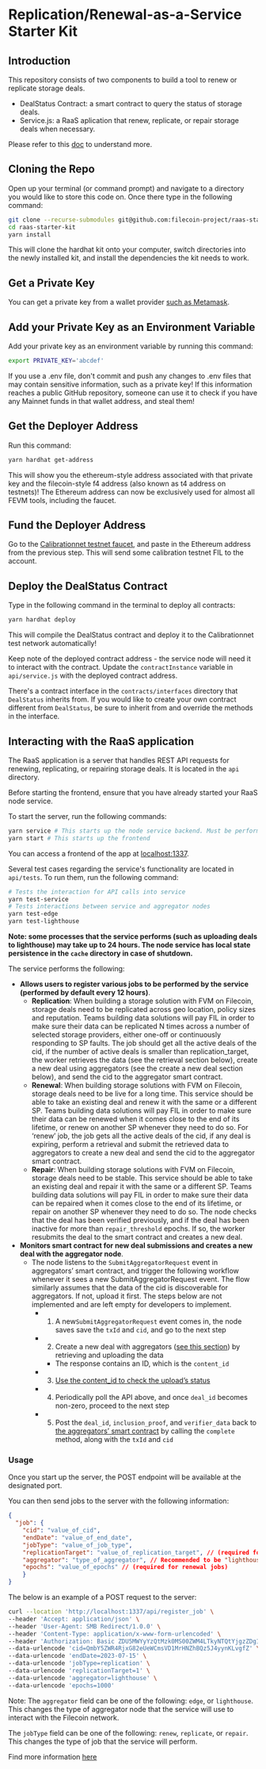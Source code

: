 # Replication/Renewal-as-a-Service Starter Kit

## Introduction

This repository consists of two components to build a tool to renew or replicate storage deals.

* DealStatus Contract: a smart contract to query the status of storage deals.
* Service.js: a RaaS aplication that renew, replicate, or repair storage deals when necessary.

Please refer to this [doc](https://www.notion.so/pl-strflt/Data-FVM-234b7f4c17624cd8b972f92806732ca9) to understand more.

## Cloning the Repo

Open up your terminal (or command prompt) and navigate to a directory you would like to store this code on. Once there type in the following command:


```bash
git clone --recurse-submodules git@github.com:filecoin-project/raas-starter-kit.git
cd raas-starter-kit
yarn install
```


This will clone the hardhat kit onto your computer, switch directories into the newly installed kit, and install the dependencies the kit needs to work.


## Get a Private Key

You can get a private key from a wallet provider [such as Metamask](https://metamask.zendesk.com/hc/en-us/articles/360015289632-How-to-export-an-account-s-private-key).


## Add your Private Key as an Environment Variable

Add your private key as an environment variable by running this command:

```bash
export PRIVATE_KEY='abcdef'
```

If you use a .env file, don't commit and push any changes to .env files that may contain sensitive information, such as a private key! If this information reaches a public GitHub repository, someone can use it to check if you have any Mainnet funds in that wallet address, and steal them!


## Get the Deployer Address

Run this command:
```bash
yarn hardhat get-address
```

This will show you the ethereum-style address associated with that private key and the filecoin-style f4 address (also known as t4 address on testnets)! The Ethereum address can now be exclusively used for almost all FEVM tools, including the faucet.


## Fund the Deployer Address

Go to the [Calibrationnet testnet faucet](https://calibration.yoga/#faucet), and paste in the Ethereum address from the previous step. This will send some calibration testnet FIL to the account.


## Deploy the DealStatus Contract

Type in the following command in the terminal to deploy all contracts:

```bash
yarn hardhat deploy
```

This will compile the DealStatus contract and deploy it to the Calibrationnet test network automatically!

Keep note of the deployed contract address - the service node will need it to interact with the contract.
Update the `contractInstance` variable in `api/service.js` with the deployed contract address.

There's a contract interface in the `contracts/interfaces` directory that `DealStatus` inherits from. If you would like to create your own contract different from `DealStatus`, be sure to inherit from and override the methods in the interface.

## Interacting with the RaaS application

The RaaS application is a server that handles REST API requests for renewing, replicating, or repairing storage deals. It is located in the `api` directory.

Before starting the frontend, ensure that you have already started your RaaS node service.

To start the server, run the following commands:

```bash
yarn service # This starts up the node service backend. Must be performed before using the frontend.
yarn start # This starts up the frontend
```

You can access a frontend of the app at [localhost:1337](http://localhost:1337/). 

Several test cases regarding the service's functionality are located in `api/tests`. To run them, run the following command:

```bash
# Tests the interaction for API calls into service
yarn test-service
# Tests interactions between service and aggregator nodes
yarn test-edge
yarn test-lighthouse
```

**Note: some processes that the service performs (such as uploading deals to lighthouse) may take up to 24 hours. The node service has local state persistence in the `cache` directory in case of shutdown.**

The service performs the following:
- **Allows users to register various jobs to be performed by the service (performed by default every 12 hours)**.
  - **Replication**: When building a storage solution with FVM on Filecoin, storage deals need to be replicated across geo location, policy sizes and reputation. Teams building data solutions will pay FIL in order to make sure their data can be replicated N times across a number of selected storage providers, either one-off or continuously responding to SP faults. The job should get all the active deals of the cid, if the number of active deals is smaller than replication_target, the worker retrieves the data (see the retrieval section below), create a new deal using aggregators (see the create a new deal section below), and send the cid to the aggregator smart contract. 
  - **Renewal**: When building storage solutions with FVM on Filecoin, storage deals need to be live for a long time. This service should be able to take an existing deal and renew it with the same or a different SP. Teams building data solutions will pay FIL in order to make sure their data can be renewed when it comes close to the end of its lifetime, or renew on another SP whenever they need to do so. For ‘renew’ job, the job gets all the active deals of the cid, if any deal is expiring, perform a retrieval and submit the retrieved data to aggregators to create a new deal and  send the cid to the aggregator smart contract.  
  - **Repair**: When building storage solutions with FVM on Filecoin, storage deals need to be stable. This service should be able to take an existing deal and repair it with the same or a different SP. Teams building data solutions will pay FIL in order to make sure their data can be repaired when it comes close to the end of its lifetime, or repair on another SP whenever they need to do so. The node checks that the deal has been verified previously, and if the deal has been inactive for more than `repair_threshold` epochs. If so, the worker resubmits the deal to the smart contract and creates a new deal.
- **Monitors smart contract for new deal submissions and creates a new deal with the aggregator node**.
  - The node listens to the `SubmitAggregatorRequest` event in aggregators’ smart contract, and trigger the following workflow whenever it sees a new SubmitAggregatorRequest event. The flow similarly assumes that the data of the cid is discoverable for aggregators. If not, upload it first. The steps below are not implemented and are left empty for developers to implement. 
    - 1. A new`SubmitAggregatorRequest` event comes in, the node saves save the `txId` and `cid`, and go to the next step
    - 2. Create a new deal with aggregators ([see this section](https://www.notion.so/Renew-Replication-Starter-Kit-f57af3ebd221462b8b8ef2714178865a?pvs=21)) by retrieving and uploading the data
      - The response contains an ID, which is the `content_id`
    - 3. [Use the content_id to check the upload’s status](https://github.com/application-research/edge-ur/blob/car-gen/docs/aggregation.md#checking-the-status-by-content-id)
    - 4. Periodically poll the API above, and once `deal_id` becomes non-zero, proceed to the next step
    - 5. Post the `deal_id`, `inclusion_proof`, and `verifier_data` back to [the aggregators’ smart contract](https://github.com/application-research/fevm-data-segment/blob/main/contracts/aggregator-oracle/edge.sol#L52) by calling the `complete` method, along with the `txId` and `cid`

### Usage

Once you start up the server, the POST endpoint will be available at the designated port.

You can then send jobs to the server with the following information:

```json
{
  "job": {
    "cid": "value_of_cid",
    "endDate": "value_of_end_date",
    "jobType": "value_of_job_type",
    "replicationTarget": "value_of_replication_target", // (required for replication jobs)
    "aggregator": "type_of_aggregator", // Recommended to be "lighthouse"
    "epochs": "value_of_epochs" // (required for renewal jobs)
    }
}
```

The below is an example of a POST request to the server:

```bash
curl --location 'http://localhost:1337/api/register_job' \
--header 'Accept: application/json' \
--header 'User-Agent: SMB Redirect/1.0.0' \
--header 'Content-Type: application/x-www-form-urlencoded' \
--header 'Authorization: Basic ZDU5MWYyYzQtMzk0MS00ZWM4LTkyNTQtYjgzZDg1NmI2YmU5Om1xZkU5eklsVFFOdGVIUnY2WDEwQXVmYkNlN0pIUXVC' \
--data-urlencode 'cid=QmbY5ZWR4RjxG82eUeWCmsVD1MrHNZhBQz5J4yynKLvgfZ' \
--data-urlencode 'endDate=2023-07-15' \
--data-urlencode 'jobType=replication' \
--data-urlencode 'replicationTarget=1' \
--data-urlencode 'aggregator=lighthouse' \
--data-urlencode 'epochs=1000'
```

Note: 
The `aggregator` field can be one of the following: `edge`, or `lighthouse`. This changes the type of aggregator node that the service will use to interact with the Filecoin network.

The `jobType` field can be one of the following: `renew`, `replicate`, or `repair`. This changes the type of job that the service will perform.

Find more information [here](https://www.notion.so/Renew-Replication-Starter-Kit-f57af3ebd221462b8b8ef2714178865a#fc387e4c63114459b2583572c823a4c5)